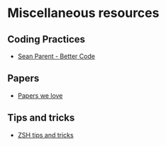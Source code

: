 # Miscellaneous resources

## Coding Practices
- [Sean Parent - Better Code](http://sean-parent.stlab.cc/papers-and-presentations/)

## Papers

- [Papers we love](https://github.com/papers-we-love/papers-we-love)

## Tips and tricks
- [ZSH tips and tricks](http://reasoniamhere.com/2014/01/11/outrageously-useful-tips-to-master-your-z-shell/)
